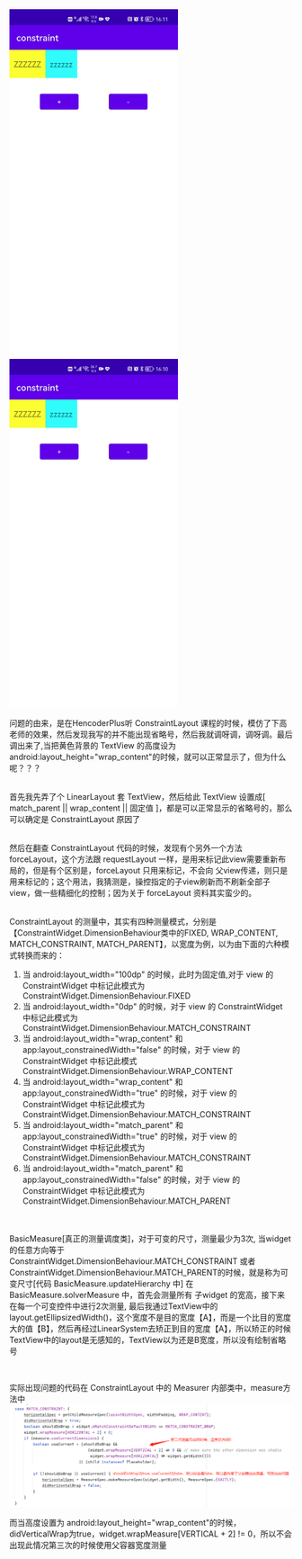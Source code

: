 <div>
  <!-- 动态图1 -->
  <img src="./images/Constraint_invalidate.gif" style="width: 300px;"/>
  <!-- 动态图2 -->
  <img src="./images/Constraint_validate.gif" style="width: 300px;"/>
</div>

问题的由来，是在HencoderPlus听 ConstraintLayout 课程的时候，模仿了下高老师的效果，然后发现我写的并不能出现省略号，然后我就调呀调，调呀调。最后调出来了,当把黄色背景的 TextView 的高度设为android:layout_height="wrap_content"的时候，就可以正常显示了，但为什么呢？？？
<br/>
<br/>

首先我先弄了个 LinearLayout 套 TextView，然后给此 TextView 设置成[ match_parent || wrap_content || 固定值 ]，都是可以正常显示的省略号的，那么可以确定是 ConstraintLayout 原因了
<br/>
<br/>

然后在翻查 ConstraintLayout 代码的时候，发现有个另外一个方法 forceLayout，这个方法跟 requestLayout 一样，是用来标记此view需要重新布局的，但是有个区别是，forceLayout 只用来标记，不会向 父view传递，则只是用来标记的；这个用法，我猜测是，操控指定的子view刷新而不刷新全部子view，做一些精细化的控制；因为关于 forceLayout 资料其实蛮少的。
<br/>
<br/>

ConstraintLayout 的测量中，其实有四种测量模式，分别是【ConstraintWidget.DimensionBehaviour类中的FIXED, WRAP_CONTENT, MATCH_CONSTRAINT, MATCH_PARENT】，以宽度为例，以为由下面的六种模式转换而来的：
<ol>
  <li>当 android:layout_width="100dp" 的时候，此时为固定值,对于 view 的 ConstraintWidget 中标记此模式为 ConstraintWidget.DimensionBehaviour.FIXED</li>
  <li>当 android:layout_width="0dp" 的时候，对于 view 的 ConstraintWidget 中标记此模式为 ConstraintWidget.DimensionBehaviour.MATCH_CONSTRAINT</li>     
  <li>当 android:layout_width="wrap_content" 和 app:layout_constrainedWidth="false" 的时候，对于 view 的 ConstraintWidget 中标记此模式ConstraintWidget.DimensionBehaviour.WRAP_CONTENT</li>
  <li>当 android:layout_width="wrap_content" 和 app:layout_constrainedWidth="true" 的时候，对于 view 的 ConstraintWidget 中标记此模式为 ConstraintWidget.DimensionBehaviour.MATCH_CONSTRAINT</li>
  <li>当 android:layout_width="match_parent" 和 app:layout_constrainedWidth="true" 的时候，对于 view 的 ConstraintWidget 中标记此模式为 ConstraintWidget.DimensionBehaviour.MATCH_CONSTRAINT </li>
  <li>当 android:layout_width="match_parent" 和 app:layout_constrainedWidth="false" 的时候，对于 view 的 ConstraintWidget 中标记此模式为 ConstraintWidget.DimensionBehaviour.MATCH_PARENT <br/></li>
</ol>

<br/>
<br/>
BasicMeasure[真正的测量调度类]，对于可变的尺寸，测量最少为3次,
当widget的任意方向等于 ConstraintWidget.DimensionBehaviour.MATCH_CONSTRAINT 或者 ConstraintWidget.DimensionBehaviour.MATCH_PARENT的时候，就是称为可变尺寸[代码 BasicMeasure.updateHierarchy 中]
在 BasicMeasure.solverMeasure 中，首先会测量所有 子widget 的宽高，接下来在每一个可变控件中进行2次测量,
最后我通过TextView中的 layout.getEllipsizedWidth()，这个宽度不是目的宽度【A】，而是一个比目的宽度大的值【B】，然后再经过LinearSystem去矫正到目的宽度【A】，所以矫正的时候 TextView中的layout是无感知的，TextView以为还是B宽度，所以没有绘制省略号
<p/>
<br/>

实际出现问题的代码在 ConstraintLayout 中的 Measurer 内部类中，measure方法中 <br/>
<img src="./images/ConstraintLayout_error.jpg" />
<p/>
而当高度设置为 android:layout_height="wrap_content"的时候，didVerticalWrap为true，widget.wrapMeasure[VERTICAL + 2] != 0，所以不会出现此情况第三次的时候使用父容器宽度测量

<!-- 解决方法 -->

<!-- Constraint主要继承图 -->

<!-- 测量 -->
